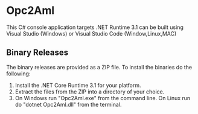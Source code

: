 # Opc2Aml
This C# console application targets .NET Runtime 3.1 can be built using Visual Studio (Windows) or Visual Studio Code (Window,Linux,MAC)
## Binary Releases
The binary releases are provided as a ZIP file. To install the binaries do the following:
1. Install the .NET Core Runtime 3.1 for your platform.
2. Extract the files from the ZIP into a directory of your choice.
3. On Windows run "Opc2Aml.exe" from the command line.  On Linux run do "dotnet Opc2Aml.dll" from the terminal.
